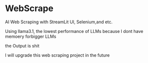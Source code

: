 # WebScrape
AI Web Scraping with StreamLit UI, Selenium,and etc.

Using llama3.1, the lowest performance of LLMs
because I dont have memoery forbigger LLMs

the Output is shit 

I will upgrade this web scraping project in the future
